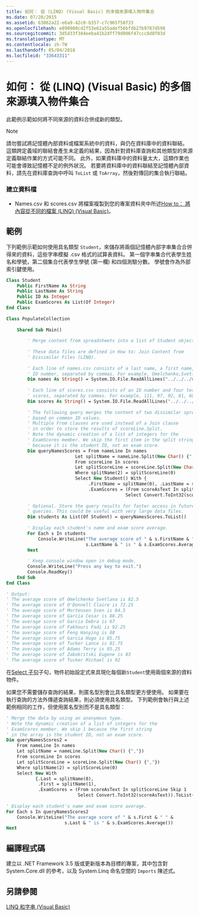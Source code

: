 ```yaml
---
title: 如何： 從 (LINQ) (Visual Basic) 的多個來源填入物件集合
ms.date: 07/20/2015
ms.assetid: 63062a22-e6a9-42c0-b357-c7c965f58f33
ms.openlocfilehash: e890900cd2f53e62a55adef56bfdb27b9787d598
ms.sourcegitcommit: 3d5d33f384eeba41b2dff79d096f47ccc8d8f03d
ms.translationtype: MT
ms.contentlocale: zh-TW
ms.lasthandoff: 05/04/2018
ms.locfileid: "33643311"
---
```

# <a name="how-to-populate-object-collections-from-multiple-sources-linq-visual-basic"></a>如何： 從 (LINQ) (Visual Basic) 的多個來源填入物件集合
此範例示範如何將不同來源的資料合併成新的類型。  
  
> [!NOTE]
>  請勿嘗試將記憶體內部資料或檔案系統中的資料，與仍在資料庫中的資料聯結。 這類跨定義域的聯結會產生未定義的結果，因為針對資料庫查詢和其他類型的來源定義聯結作業的方式可能不同。 此外，如果資料庫中的資料量太大，這類作業也可能會導致記憶體不足的例外狀況。 若要將資料庫中的資料聯結至記憶體內部資料，請先在資料庫查詢中呼叫 `ToList` 或 `ToArray`，然後對傳回的集合執行聯結。  
  
### <a name="to-create-the-data-file"></a>建立資料檔  
  
-   Names.csv 和 scores.csv 將檔案複製到您的專案資料夾中所述[How to： 將內容從不同的檔案 (LINQ) (Visual Basic)](../../../../visual-basic/programming-guide/concepts/linq/how-to-join-content-from-dissimilar-files-linq.md)。  
  
## <a name="example"></a>範例  
 下列範例示範如何使用具名類型 `Student`，來儲存將兩個記憶體內部字串集合合併得來的資料，這些字串模擬 .csv 格式的試算表資料。 第一個字串集合代表學生姓名和學號，第二個集合代表學生學號 (第一欄) 和四個測驗分數。 學號會作為外部索引鍵使用。  
  
```vb  
Class Student  
    Public FirstName As String  
    Public LastName As String  
    Public ID As Integer  
    Public ExamScores As List(Of Integer)  
End Class  
  
Class PopulateCollection  
  
    Shared Sub Main()  
  
        ' Merge content from spreadsheets into a list of Student objects.  
  
        ' These data files are defined in How to: Join Content from   
        ' Dissimilar Files (LINQ).  
  
        ' Each line of names.csv consists of a last name, a first name, and an  
        ' ID number, separated by commas. For example, Omelchenko,Svetlana,111  
        Dim names As String() = System.IO.File.ReadAllLines("../../../names.csv")  
  
        ' Each line of scores.csv consists of an ID number and four test   
        ' scores, separated by commas. For example, 111, 97, 92, 81, 60  
        Dim scores As String() = System.IO.File.ReadAllLines("../../../scores.csv")  
  
        ' The following query merges the content of two dissimilar spreadsheets   
        ' based on common ID values.  
        ' Multiple From clauses are used instead of a Join clause  
        ' in order to store the results of scoreLine.Split.  
        ' Note the dynamic creation of a list of integers for the  
        ' ExamScores member. We skip the first item in the split string   
        ' because it is the student ID, not an exam score.  
        Dim queryNamesScores = From nameLine In names  
                          Let splitName = nameLine.Split(New Char() {","})  
                          From scoreLine In scores  
                          Let splitScoreLine = scoreLine.Split(New Char() {","})  
                          Where splitName(2) = splitScoreLine(0)  
                          Select New Student() With {  
                               .FirstName = splitName(0), .LastName = splitName(1), .ID = splitName(2),  
                               .ExamScores = (From scoreAsText In splitScoreLine Skip 1  
                                             Select Convert.ToInt32(scoreAsText)).ToList()}  
  
        ' Optional. Store the query results for faster access in future  
        ' queries. This could be useful with very large data files.  
        Dim students As List(Of Student) = queryNamesScores.ToList()  
  
        ' Display each student's name and exam score average.  
        For Each s In students  
            Console.WriteLine("The average score of " & s.FirstName & " " &  
                              s.LastName & " is " & s.ExamScores.Average())  
        Next  
  
        ' Keep console window open in debug mode.  
        Console.WriteLine("Press any key to exit.")  
        Console.ReadKey()  
    End Sub  
End Class  
  
' Output:   
' The average score of Omelchenko Svetlana is 82.5  
' The average score of O'Donnell Claire is 72.25  
' The average score of Mortensen Sven is 84.5  
' The average score of Garcia Cesar is 88.25  
' The average score of Garcia Debra is 67  
' The average score of Fakhouri Fadi is 92.25  
' The average score of Feng Hanying is 88  
' The average score of Garcia Hugo is 85.75  
' The average score of Tucker Lance is 81.75  
' The average score of Adams Terry is 85.25  
' The average score of Zabokritski Eugene is 83  
' The average score of Tucker Michael is 92  
```  
  
 在[Select 子句](../../../../visual-basic/language-reference/queries/select-clause.md)子句，物件初始設定式來具現化每個新`Student`使用兩個來源的資料物件。  
  
 如果您不需要儲存查詢的結果，則匿名型別會比具名類型更方便使用。 如果要在執行查詢的方法外傳遞查詢結果，則必須使用具名類型。 下列範例會執行與上述範例相同的工作，但使用匿名型別而不是具名類型：  
  
```vb  
' Merge the data by using an anonymous type.   
' Note the dynamic creation of a list of integers for the  
' ExamScores member. We skip 1 because the first string  
' in the array is the student ID, not an exam score.  
Dim queryNamesScores2 =  
    From nameLine In names  
    Let splitName = nameLine.Split(New Char() {","})  
    From scoreLine In scores  
    Let splitScoreLine = scoreLine.Split(New Char() {","})  
    Where splitName(2) = splitScoreLine(0)  
    Select New With  
           {.Last = splitName(0),  
            .First = splitName(1),  
            .ExamScores = (From scoreAsText In splitScoreLine Skip 1  
                           Select Convert.ToInt32(scoreAsText)).ToList()}  
  
' Display each student's name and exam score average.  
For Each s In queryNamesScores2  
    Console.WriteLine("The average score of " & s.First & " " &  
                      s.Last & " is " & s.ExamScores.Average())  
Next  
```  
  
## <a name="compiling-the-code"></a>編譯程式碼  
 建立以 .NET Framework 3.5 版或更新版本為目標的專案，其中包含對 System.Core.dll 的參考，以及 System.Linq 命名空間的 `Imports` 陳述式。  
  
## <a name="see-also"></a>另請參閱  
 [LINQ 和字串 (Visual Basic)](../../../../visual-basic/programming-guide/concepts/linq/linq-and-strings.md)
